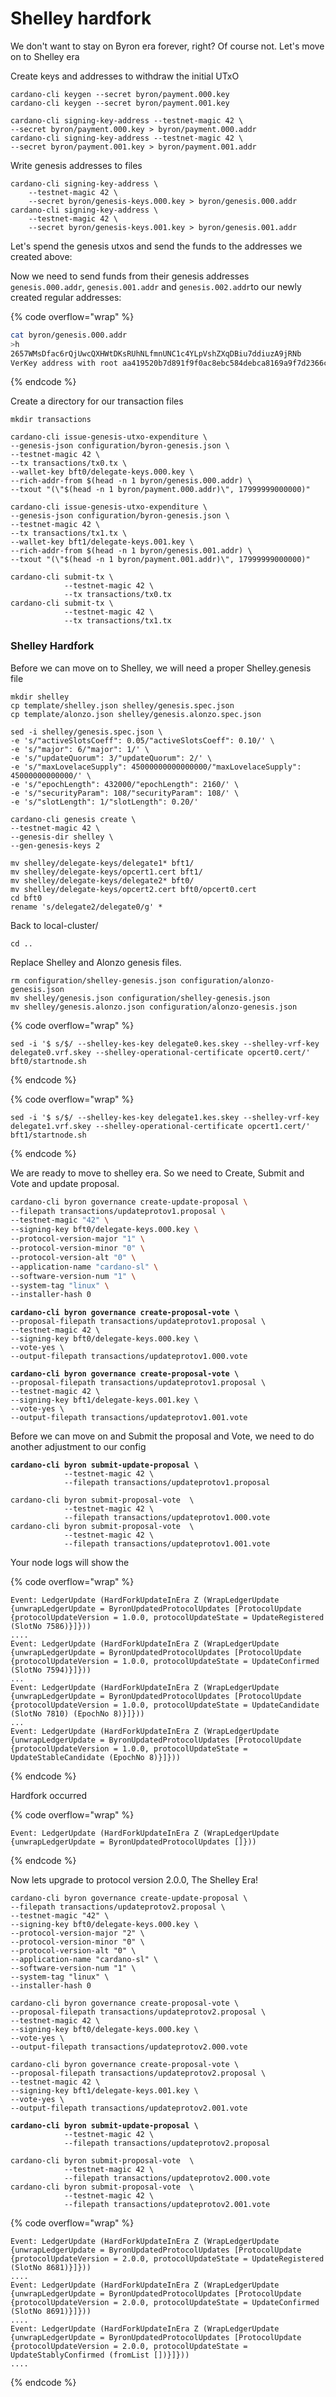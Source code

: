 # Shelley hardfork

We don't want to stay on Byron era forever, right? Of course not. Let's move on to Shelley era

Create keys and addresses to withdraw the initial UTxO

```
cardano-cli keygen --secret byron/payment.000.key
cardano-cli keygen --secret byron/payment.001.key
```

```
cardano-cli signing-key-address --testnet-magic 42 \
--secret byron/payment.000.key > byron/payment.000.addr
cardano-cli signing-key-address --testnet-magic 42 \
--secret byron/payment.001.key > byron/payment.001.addr
```

Write genesis addresses to files&#x20;

```
cardano-cli signing-key-address \
    --testnet-magic 42 \
    --secret byron/genesis-keys.000.key > byron/genesis.000.addr
cardano-cli signing-key-address \
    --testnet-magic 42 \
    --secret byron/genesis-keys.001.key > byron/genesis.001.addr
```

Let's spend the genesis utxos and send the funds to the addresses we created above:

Now we need to send funds from their genesis addresses `genesis.000.addr`, `genesis.001.addr` and `genesis.002.addr`to our newly created regular addresses:

{% code overflow="wrap" %}
```bash
cat byron/genesis.000.addr
>h 
2657WMsDfac6rQjUwcQXHWtDKsRUhNLfmnUNC1c4YLpVshZXqDBiu7ddiuzA9jRNb
VerKey address with root aa419520b7d891f9f0ac8ebc584debca8169a9f7d2366c98157621c7, attributes: AddrAttributes { derivation path: {} }
```
{% endcode %}

Create a directory for our transaction files

```
mkdir transactions
```

```
cardano-cli issue-genesis-utxo-expenditure \
--genesis-json configuration/byron-genesis.json \
--testnet-magic 42 \
--tx transactions/tx0.tx \
--wallet-key bft0/delegate-keys.000.key \
--rich-addr-from $(head -n 1 byron/genesis.000.addr) \
--txout "(\"$(head -n 1 byron/payment.000.addr)\", 17999999000000)"
```

```
cardano-cli issue-genesis-utxo-expenditure \
--genesis-json configuration/byron-genesis.json \
--testnet-magic 42 \
--tx transactions/tx1.tx \
--wallet-key bft1/delegate-keys.001.key \
--rich-addr-from $(head -n 1 byron/genesis.001.addr) \
--txout "(\"$(head -n 1 byron/payment.001.addr)\", 17999999000000)"
```

```
cardano-cli submit-tx \
            --testnet-magic 42 \
            --tx transactions/tx0.tx
cardano-cli submit-tx \
            --testnet-magic 42 \
            --tx transactions/tx1.tx
```

### Shelley Hardfork&#x20;

Before we can move on to Shelley, we will need a proper Shelley.genesis file&#x20;

```
mkdir shelley
cp template/shelley.json shelley/genesis.spec.json
cp template/alonzo.json shelley/genesis.alonzo.spec.json 
```

```
sed -i shelley/genesis.spec.json \
-e 's/"activeSlotsCoeff": 0.05/"activeSlotsCoeff": 0.10/' \
-e 's/"major": 6/"major": 1/' \
-e 's/"updateQuorum": 3/"updateQuorum": 2/' \
-e 's/"maxLovelaceSupply": 45000000000000000/"maxLovelaceSupply": 45000000000000/' \
-e 's/"epochLength": 432000/"epochLength": 2160/' \
-e 's/"securityParam": 108/"securityParam": 108/' \
-e 's/"slotLength": 1/"slotLength": 0.20/' 
```

```
cardano-cli genesis create \
--testnet-magic 42 \
--genesis-dir shelley \
--gen-genesis-keys 2
```

```
mv shelley/delegate-keys/delegate1* bft1/
mv shelley/delegate-keys/opcert1.cert bft1/
mv shelley/delegate-keys/delegate2* bft0/
mv shelley/delegate-keys/opcert2.cert bft0/opcert0.cert
cd bft0
rename 's/delegate2/delegate0/g' *
```

Back to local-cluster/

```
cd ..
```

Replace Shelley and Alonzo genesis files.

```
rm configuration/shelley-genesis.json configuration/alonzo-genesis.json
mv shelley/genesis.json configuration/shelley-genesis.json
mv shelley/genesis.alonzo.json configuration/alonzo-genesis.json
```

{% code overflow="wrap" %}
```
sed -i '$ s/$/ --shelley-kes-key delegate0.kes.skey --shelley-vrf-key delegate0.vrf.skey --shelley-operational-certificate opcert0.cert/' bft0/startnode.sh
```
{% endcode %}

{% code overflow="wrap" %}
```
sed -i '$ s/$/ --shelley-kes-key delegate1.kes.skey --shelley-vrf-key delegate1.vrf.skey --shelley-operational-certificate opcert1.cert/' bft1/startnode.sh   
```
{% endcode %}

We are ready to move to shelley era. So we need to Create, Submit and Vote and update proposal.&#x20;

```bash
cardano-cli byron governance create-update-proposal \
--filepath transactions/updateprotov1.proposal \
--testnet-magic "42" \
--signing-key bft0/delegate-keys.000.key \
--protocol-version-major "1" \
--protocol-version-minor "0" \
--protocol-version-alt "0" \
--application-name "cardano-sl" \
--software-version-num "1" \
--system-tag "linux" \
--installer-hash 0
```

<pre><code><strong>cardano-cli byron governance create-proposal-vote \
</strong>--proposal-filepath transactions/updateprotov1.proposal \
--testnet-magic 42 \
--signing-key bft0/delegate-keys.000.key \
--vote-yes \
--output-filepath transactions/updateprotov1.000.vote</code></pre>

<pre><code><strong>cardano-cli byron governance create-proposal-vote \
</strong>--proposal-filepath transactions/updateprotov1.proposal \
--testnet-magic 42 \
--signing-key bft1/delegate-keys.001.key \
--vote-yes \
--output-filepath transactions/updateprotov1.001.vote</code></pre>

Before we can move on and Submit the proposal and Vote, we need to do another adjustment to our config&#x20;

<pre><code><strong>cardano-cli byron submit-update-proposal \
</strong>            --testnet-magic 42 \
            --filepath transactions/updateprotov1.proposal</code></pre>

```
cardano-cli byron submit-proposal-vote  \
            --testnet-magic 42 \
            --filepath transactions/updateprotov1.000.vote
cardano-cli byron submit-proposal-vote  \
            --testnet-magic 42 \
            --filepath transactions/updateprotov1.001.vote
```

Your node logs will show the&#x20;

{% code overflow="wrap" %}
```
Event: LedgerUpdate (HardForkUpdateInEra Z (WrapLedgerUpdate {unwrapLedgerUpdate = ByronUpdatedProtocolUpdates [ProtocolUpdate {protocolUpdateVersion = 1.0.0, protocolUpdateState = UpdateRegistered (SlotNo 7586)}]}))
....
Event: LedgerUpdate (HardForkUpdateInEra Z (WrapLedgerUpdate {unwrapLedgerUpdate = ByronUpdatedProtocolUpdates [ProtocolUpdate {protocolUpdateVersion = 1.0.0, protocolUpdateState = UpdateConfirmed (SlotNo 7594)}]}))
...
Event: LedgerUpdate (HardForkUpdateInEra Z (WrapLedgerUpdate {unwrapLedgerUpdate = ByronUpdatedProtocolUpdates [ProtocolUpdate {protocolUpdateVersion = 1.0.0, protocolUpdateState = UpdateCandidate (SlotNo 7810) (EpochNo 8)}]}))
...
Event: LedgerUpdate (HardForkUpdateInEra Z (WrapLedgerUpdate {unwrapLedgerUpdate = ByronUpdatedProtocolUpdates [ProtocolUpdate {protocolUpdateVersion = 1.0.0, protocolUpdateState = UpdateStableCandidate (EpochNo 8)}]}))
```
{% endcode %}

Hardfork occurred

{% code overflow="wrap" %}
```
Event: LedgerUpdate (HardForkUpdateInEra Z (WrapLedgerUpdate {unwrapLedgerUpdate = ByronUpdatedProtocolUpdates []}))
```
{% endcode %}

Now lets upgrade to protocol version 2.0.0, The Shelley Era!&#x20;

```
cardano-cli byron governance create-update-proposal \
--filepath transactions/updateprotov2.proposal \
--testnet-magic "42" \
--signing-key bft0/delegate-keys.000.key \
--protocol-version-major "2" \
--protocol-version-minor "0" \
--protocol-version-alt "0" \
--application-name "cardano-sl" \
--software-version-num "1" \
--system-tag "linux" \
--installer-hash 0
```

```
cardano-cli byron governance create-proposal-vote \
--proposal-filepath transactions/updateprotov2.proposal \
--testnet-magic 42 \
--signing-key bft0/delegate-keys.000.key \
--vote-yes \
--output-filepath transactions/updateprotov2.000.vote
```

```
cardano-cli byron governance create-proposal-vote \
--proposal-filepath transactions/updateprotov2.proposal \
--testnet-magic 42 \
--signing-key bft1/delegate-keys.001.key \
--vote-yes \
--output-filepath transactions/updateprotov2.001.vote
```

<pre><code><strong>cardano-cli byron submit-update-proposal \
</strong>            --testnet-magic 42 \
            --filepath transactions/updateprotov2.proposal</code></pre>

```
cardano-cli byron submit-proposal-vote  \
            --testnet-magic 42 \
            --filepath transactions/updateprotov2.000.vote
cardano-cli byron submit-proposal-vote  \
            --testnet-magic 42 \
            --filepath transactions/updateprotov2.001.vote
```

{% code overflow="wrap" %}
```
Event: LedgerUpdate (HardForkUpdateInEra Z (WrapLedgerUpdate {unwrapLedgerUpdate = ByronUpdatedProtocolUpdates [ProtocolUpdate {protocolUpdateVersion = 2.0.0, protocolUpdateState = UpdateRegistered (SlotNo 8681)}]}))
....
Event: LedgerUpdate (HardForkUpdateInEra Z (WrapLedgerUpdate {unwrapLedgerUpdate = ByronUpdatedProtocolUpdates [ProtocolUpdate {protocolUpdateVersion = 2.0.0, protocolUpdateState = UpdateConfirmed (SlotNo 8691)}]}))
....
Event: LedgerUpdate (HardForkUpdateInEra Z (WrapLedgerUpdate {unwrapLedgerUpdate = ByronUpdatedProtocolUpdates [ProtocolUpdate {protocolUpdateVersion = 2.0.0, protocolUpdateState = UpdateStablyConfirmed (fromList [])}]}))
....

```
{% endcode %}
